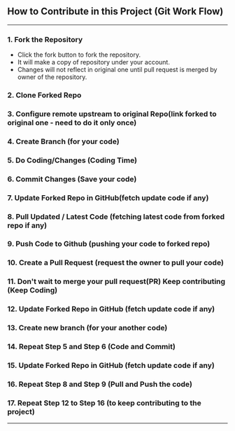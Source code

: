 ## How to Contribute in this Project (Git Work Flow)

---

### 1. **Fork the Repository**
  - Click the fork button to fork the repository. 
  - It will make a copy of repository under your account. 
  - Changes will not reflect in original one until pull request is merged by owner of the repository.
  
### 2. **Clone Forked Repo**
### 3. **Configure remote upstream to original Repo(link forked to original one - need to do it only once)**
### 4. **Create Branch (for your code)**
### 5. **Do Coding/Changes (Coding Time)**
### 6. **Commit Changes (Save your code)**
### 7. **Update Forked Repo in GitHub(fetch update code if any)**
### 8. **Pull Updated / Latest Code (fetching latest code from forked repo if any)**
### 9. **Push Code to Github (pushing your code to forked repo)**
### 10. **Create a Pull Request (request the owner to pull your code)**
### 11. **Don't wait to merge your pull request(PR) Keep contributing (Keep Coding)**
### 12. **Update Forked Repo in GitHub (fetch update code if any)**
### 13. **Create new branch (for your another code)**
### 14. **Repeat Step 5 and Step 6 (Code and Commit)**
### 15. **Update Forked Repo in GitHub (fetch update code if any)**
### 16. **Repeat Step 8 and Step 9 (Pull and Push the code)**
### 17. **Repeat Step 12 to Step 16 (to keep contributing to the project)**

---


